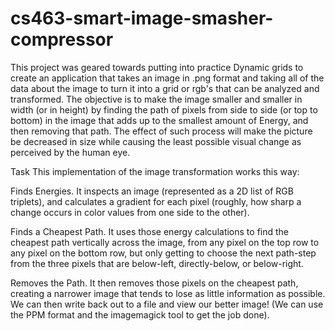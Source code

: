 # cs463-smart-image-smasher-compressor

This project was geared towards putting into practice Dynamic grids to create
an application that takes an image in .png format and taking all of the data
about the image to turn it into a grid or rgb's that can be analyzed and 
transformed.  The objective is to make the image smaller and smaller in width
(or in height) by finding the path of pixels from side to side (or top to bottom)
in the image that adds up to the smallest amount of Energy, and then removing 
that path.  The effect of such process will make the picture be decreased in 
size while causing the least possible visual change as perceived by the human eye.


Task
This implementation of the image transformation works this way:

Finds Energies. It inspects an image (represented as a 2D list of RGB
triplets), and calculates a gradient for each pixel (roughly, how sharp a
change occurs in color values from one side to the other).

Finds a Cheapest Path. It uses those energy calculations to find the
cheapest path vertically across the image, from any pixel on the top row to
any pixel on the bottom row, but only getting to choose the next path-step
from the three pixels that are below-left, directly-below, or below-right.

Removes the Path. It then removes those pixels on the cheapest path,
creating a narrower image that tends to lose as little information as possible.
We can then write back out to a file and view our better image! (We can use
the PPM format and the imagemagick tool to get the job done).
